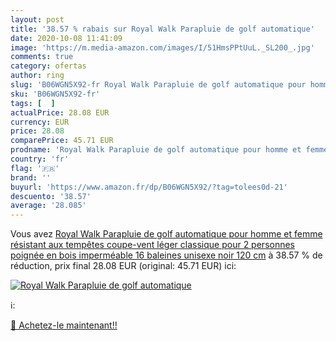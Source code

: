 ```yaml
---
layout: post
title: '38.57 % rabais sur Royal Walk Parapluie de golf automatique'
date: 2020-10-08 11:41:09
image: 'https://m.media-amazon.com/images/I/51HmsPPtUuL._SL200_.jpg'
comments: true
category: ofertas
author: ring
slug: 'B06WGN5X92-fr Royal Walk Parapluie de golf automatique pour homme et...'
sku: 'B06WGN5X92-fr'
tags: [  ]
actualPrice: 28.08 EUR
currency: EUR
price: 28.08
comparePrice: 45.71 EUR
prodname: 'Royal Walk Parapluie de golf automatique pour homme et femme résistant aux tempêtes  coupe-vent  léger  classique pour 2 personnes  poignée en bois  imperméable  16 baleines unisexe  noir 120 cm'
country: 'fr'
flag: '🇫🇷'
brand: ''
buyurl: 'https://www.amazon.fr/dp/B06WGN5X92/?tag=tolees0d-21'
descuento: '38.57'
average: '28.085'
---
```


Vous avez [Royal Walk Parapluie de golf automatique pour homme et femme résistant aux tempêtes  coupe-vent  léger  classique pour 2 personnes  poignée en bois  imperméable  16 baleines unisexe  noir 120 cm](https://www.amazon.fr/dp/B06WGN5X92/?tag=tolees0d-21)  à  38.57 % de réduction, prix final  28.08 EUR (original: 45.71 EUR) ici:

[![Royal Walk Parapluie de golf automatique](https://m.media-amazon.com/images/I/51HmsPPtUuL._SL200_.jpg)](https://www.amazon.fr/dp/B06WGN5X92/?tag=tolees0d-21)

ℹ️:


[🛒 Achetez-le maintenant!!](https://www.amazon.fr/dp/B06WGN5X92/?tag=tolees0d-21)
